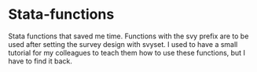 # Stata-functions
Stata functions that saved me time. Functions with the svy prefix are to be used after setting the survey design with svyset. I used to have a small tutorial for my colleagues to teach them how to use these functions, but I have to find it back.
